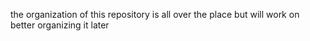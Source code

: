 the organization of this repository is all over the place but will work on better organizing it later
